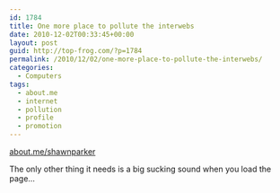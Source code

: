 ```yaml
---
id: 1784
title: One more place to pollute the interwebs
date: 2010-12-02T00:33:45+00:00
layout: post
guid: http://top-frog.com/?p=1784
permalink: /2010/12/02/one-more-place-to-pollute-the-interwebs/
categories:
  - Computers
tags:
  - about.me
  - internet
  - pollution
  - profile
  - promotion
---
```

[about.me/shawnparker](http://about.me/shawnparker "Shawn Parker's profile on about.me")

The only other thing it needs is a big sucking sound when you load the page&hellip;